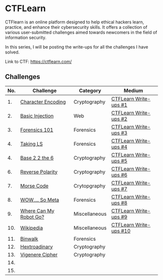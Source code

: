 # CTFLearn

CTFlearn is an online platform designed to help ethical hackers learn, practice, and enhance their cybersecurity skills. It offers a collection of various user-submitted challenges aimed towards newcomers in the field of information security.

In this series, I will be posting the write-ups for all the challenges I have solved. 

Link to CTF: https://ctflearn.com/

## Challenges

|No. |Challenge            |Category      |Medium                              |
|----|---------------------|--------------|------------------------------------|
|1.  |<a href="https://github.com/sai-kantamuneni/CTFLearn-Walkthroughs/tree/main/Cryptography/Character%20Encoding">Character Encoding</a>|Cryptography|<a href="https://medium.com/@sai.kantamuneni/ctflearn-write-ups-1-character-encoding-ab9ec032519b">CTFLearn Write-ups #1</a>|
|2.  |<a href="https://github.com/sai-kantamuneni/CTFLearn-Walkthroughs/tree/main/Web/Basic%20Injection">Basic Injection</a>|Web|<a href="https://medium.com/@sai.kantamuneni/ctflearn-write-ups-2-basic-injection-be268dfa1161">CTFLearn Write-ups #2</a>|
|3.  |<a href="https://github.com/sai-kantamuneni/CTFLearn-Walkthroughs/tree/main/Forensics/Forensics%20101">Forensics 101</a>|Forensics|<a href="https://medium.com/@sai.kantamuneni/186e1902181e">CTFLearn Write-ups #3</a>|
|4.  |<a href="https://github.com/sai-kantamuneni/CTFLearn-Walkthroughs/tree/main/Forensics/Taking%20LS">Taking LS</a>|Forensics|<a href="https://medium.com/@sai.kantamuneni/ctflearn-write-ups-4-taking-ls-0a799e860563">CTFLearn Write-ups #4</a>|
|4.  |<a href="https://github.com/sai-kantamuneni/CTFLearn-Walkthroughs/tree/main/Cryptography/Base%202%202%20the%206">Base 2 2 the 6</a>|Cryptography|<a href="https://medium.com/@sai.kantamuneni/b745b3981527">CTFLearn Write-ups #5</a>|
|6.  |<a href="https://github.com/sai-kantamuneni/CTFLearn-Walkthroughs/tree/main/Cryptography/Reverse%20Polarity">Reverse Polarity</a>|Cryptography|<a href="https://medium.com/@sai.kantamuneni/ctflearn-write-ups-6-reverse-polarity-76db3b8301b9">CTFLearn Write-ups #6</a>|
|7.  |<a href="https://github.com/sai-kantamuneni/CTFLearn-Walkthroughs/tree/main/Cryptography/Morse%20Code">Morse Code</a>|Crytopgraphy|<a href="https://medium.com/@sai.kantamuneni/ctflearn-write-ups-7-morse-code-a97da551d289">CTFLearn Write-ups #7</a>|
|8.  |<a href="https://github.com/sai-kantamuneni/CTFLearn-Walkthroughs/tree/main/Forensics/WOW....%20So%20Meta">WOW.... So Meta</a>|Forensics|<a href="https://medium.com/@sai.kantamuneni/ctflearn-write-ups-8-wow-so-meta-2b98cb580d93">CTFLearn Write-ups #8</a>|
|9.  |<a href="https://github.com/sai-kantamuneni/CTFLearn-Walkthroughs/tree/main/Miscellaneous/Where%20Can%20My%20Robot%20Go">Where Can My Robot Go?</a>|Miscellaneous|<a href="https://medium.com/@sai.kantamuneni/ctflearn-write-ups-9-where-can-my-robot-go-4fcc3c10b609">CTFLearn Write-ups #9</a>|
|10.  |<a href="https://github.com/sai-kantamuneni/CTFLearn-Walkthroughs/tree/main/Miscellaneous/Wikipedia">Wikipedia</a>|Miscellaneous|<a href="https://medium.com/@sai.kantamuneni/ctflearn-write-ups-10-wikipedia-6350dfd2042c">CTFLearn Write-ups #10</a>|
|11.  |<a href="https://github.com/sai-kantamuneni/CTFLearn-Walkthroughs/tree/main/Forensics/Binwalk">Binwalk</a>|Forensics|<a href=""></a>|
|12.  |<a href="https://github.com/sai-kantamuneni/CTFLearn-Walkthroughs/tree/main/Cryptography/Hextroadinary">Hextroadinary</a>|Cryptography|<a href=""></a>|
|13.  |<a href="https://github.com/sai-kantamuneni/CTFLearn-Walkthroughs/tree/main/Cryptography/Vigen%C3%A8re%20Cipher">Vigenere Cipher</a>|Cryptography|<a href=""></a>|
|14.  |<a href=""></a>||<a href=""></a>|
|15.  |<a href=""></a>||<a href=""></a>|
